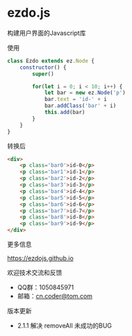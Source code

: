 # ezdo.js
构建用户界面的Javascript库



使用

```js
class Ezdo extends ez.Node {
    constructor() {
        super()

        for(let i = 0; i < 10; i++) {
            let bar = new ez.Node('p')
            bar.text = 'id-' + i
            bar.addClass('bar' + i)
            this.add(bar)
        }
    }
}
```

转换后

```html
<div>
    <p class='bar0'>id-0</p>
    <p class='bar1'>id-1</p>
    <p class='bar2'>id-2</p>
    <p class='bar3'>id-3</p>
    <p class='bar4'>id-4</p>
    <p class='bar5'>id-5</p>
    <p class='bar6'>id-6</p>
    <p class='bar7'>id-7</p>
    <p class='bar8'>id-8</p>
    <p class='bar9'>id-9</p>
</div>
```



更多信息

https://ezdojs.github.io



欢迎技术交流和反馈

- QQ群：1050845971
- 邮箱：cn.coder@tom.com

版本更新

- 2.1.1   解决 removeAll 未成功的BUG